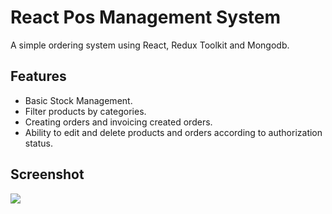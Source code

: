 # React Pos Management System

A simple ordering system using React, Redux Toolkit and Mongodb.

## Features

* Basic Stock Management.
* Filter products by categories.
* Creating orders and invoicing created orders.
* Ability to edit and delete products and orders according to authorization status.

## Screenshot

<img src="https://github.com/gokhan94/react-pos-management-system/assets/6280643/e6401c5d-8ab4-4710-acd8-229ce624d604">
